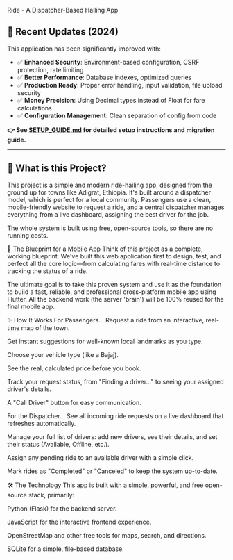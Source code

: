 Ride - A Dispatcher-Based Hailing App

## 🚀 Recent Updates (2024)

This application has been significantly improved with:
- ✅ **Enhanced Security**: Environment-based configuration, CSRF protection, rate limiting
- ✅ **Better Performance**: Database indexes, optimized queries
- ✅ **Production Ready**: Proper error handling, input validation, file upload security
- ✅ **Money Precision**: Using Decimal types instead of Float for fare calculations
- ✅ **Configuration Management**: Clean separation of config from code

**👉 See [SETUP_GUIDE.md](SETUP_GUIDE.md) for detailed setup instructions and migration guide.**

---

## 📝 What is this Project?
This project is a simple and modern ride-hailing app, designed from the ground up for towns like Adigrat, Ethiopia. It's built around a dispatcher model, which is perfect for a local community. Passengers use a clean, mobile-friendly website to request a ride, and a central dispatcher manages everything from a live dashboard, assigning the best driver for the job.

The whole system is built using free, open-source tools, so there are no running costs.

🎯 The Blueprint for a Mobile App
Think of this project as a complete, working blueprint. We've built this web application first to design, test, and perfect all the core logic—from calculating fares with real-time distance to tracking the status of a ride.

The ultimate goal is to take this proven system and use it as the foundation to build a fast, reliable, and professional cross-platform mobile app using Flutter. All the backend work (the server 'brain') will be 100% reused for the final mobile app.

✨ How It Works
For Passengers...
Request a ride from an interactive, real-time map of the town.

Get instant suggestions for well-known local landmarks as you type.

Choose your vehicle type (like a Bajaj).

See the real, calculated price before you book.

Track your request status, from "Finding a driver..." to seeing your assigned driver's details.

A "Call Driver" button for easy communication.

For the Dispatcher...
See all incoming ride requests on a live dashboard that refreshes automatically.

Manage your full list of drivers: add new drivers, see their details, and set their status (Available, Offline, etc.).

Assign any pending ride to an available driver with a simple click.

Mark rides as "Completed" or "Canceled" to keep the system up-to-date.

🛠️ The Technology
This app is built with a simple, powerful, and free open-source stack, primarily:

Python (Flask) for the backend server.

JavaScript for the interactive frontend experience.

OpenStreetMap and other free tools for maps, search, and directions.

SQLite for a simple, file-based database.

